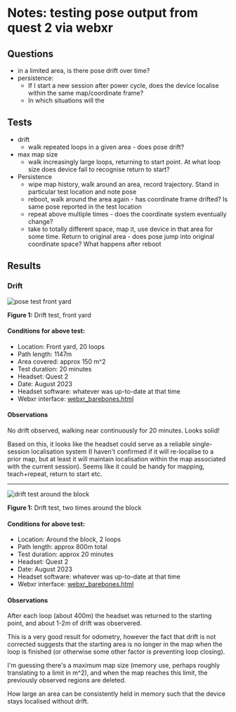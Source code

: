 # Notes: testing pose output from quest 2 via webxr

## Questions
* in a limited area, is there pose drift over time?
* persistence:
    * If I start a new session after power cycle, does the device localise within the same map/coordinate frame? 
    * In which situations will the 


## Tests

* drift
    * walk repeated loops in a given area - does pose drift?
* max map size
    * walk increasingly large loops, returning to start point. At what loop size does device fail to recognise return to start?
* Persistence
    * wipe map history, walk around an area, record trajectory. Stand in particular test location and note pose
    * reboot, walk around the area again - has coordinate frame drifted? Is same pose reported in the test location
    * repeat above multiple times - does the coordinate system eventually change?
    * take to totally different space, map it, use device in that area for some time. Return to original area - does pose jump into original coordinate space? What happens after reboot

## Results

### Drift

![pose test front yard](./quest_2_front_yard.png)

**Figure 1:** Drift test, front yard

#### Conditions for above test:
* Location: Front yard, 20 loops
* Path length: 1147m
* Area covered: approx 150 m^2
* Test duration: 20 minutes  
* Headset: Quest 2
* Date: August 2023
* Headset software: whatever was up-to-date at that time
* Webxr interface: [webxr_barebones.html](https://github.com/tim-fan/webxr_ros_pub/blob/24f2dee9e32cdaf98c79a1c4f8e9da36591010ee/webxr_barebones.html)

#### Observations

No drift observed, walking near continuously for 20 minutes. Looks solid!

Based on this, it looks like the headset could serve as a reliable single-session localisation system (I haven't confirmed if it will re-localise to a prior map, but at least it will maintain localisation within the map associated with the current session). Seems like it could be handy for mapping, teach+repeat, return to start etc.

--- 

![drift test around the block](./two_loops_around_the_block.png)

**Figure 1:** Drift test, two times around the block

#### Conditions for above test:
* Location: Around the block, 2 loops
* Path length: approx 800m total
* Test duration: approx 20 minutes  
* Headset: Quest 2
* Date: August 2023
* Headset software: whatever was up-to-date at that time
* Webxr interface: [webxr_barebones.html](https://github.com/tim-fan/webxr_ros_pub/blob/24f2dee9e32cdaf98c79a1c4f8e9da36591010ee/webxr_barebones.html)

#### Observations

After each loop (about 400m) the headset was returned to the starting point, and about 1-2m of drift was observered. 

This is a very good result for odometry, however the fact that drift is not corrected suggests that the starting area is no longer in the map when the loop is finished (or otherwise some other factor is preventing loop closing).

I'm guessing there's a maximum map size (memory use, perhaps roughly translating to a limit in m^2), and when the map reaches this limit, the previously observed regions are deleted. 

How large an area can be consistently held in memory such that the device stays localised without drift.